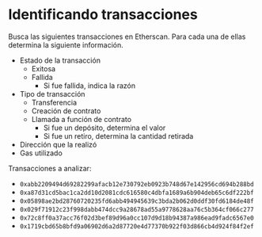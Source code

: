 # Identificando transacciones

Busca las siguientes transacciones en Etherscan. Para cada una de ellas determina la siguiente información.

* Estado de la transacción
    * Exitosa
    * Fallida
        * Si fue fallida, indica la razón
* Tipo de transacción
    * Transferencia
    * Creación de contrato
    * Llamada a función de contrato
        * Si fue un depósito, determina el valor
        * Si fue un retiro, determina la cantidad retirada
* Dirección que la realizó
* Gas utilizado

Transacciones a analizar:

* `0xabb2209494d69282299afacb12e730792eb0923b748d67e142956cd694b288bd`
* `0xa87d31cd5bac1ca2dd10d2081cdc616580c4dbfa1689a6b904deb65c6df222bf`
* `0x05898ae2bd28760720235fd6abb494945639c3bda2b062d0ddf30fd6184de48f`
* `0x029f71912c23f998dabb474dcc9a28678ad55a9778628aa76c5b364cf066c277`
* `0x72c8ff0a37acc76f02d3bef89d96a0cc107d9d18b94387a986ead9fadc6567e0`
* `0x1719cbd65b8bfd9a06902d6a2d87720e4d77370b922f03d866cb4d924f84f2ef`